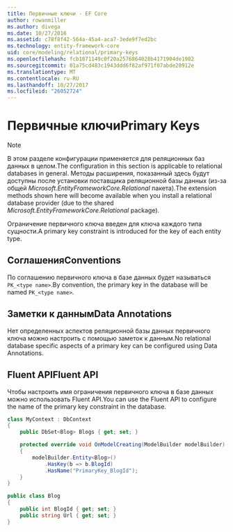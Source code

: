 ```yaml
---
title: Первичные ключи - EF Core
author: rowanmiller
ms.author: divega
ms.date: 10/27/2016
ms.assetid: c78f8f42-564a-45a4-aca7-3ede9f7ed2bc
ms.technology: entity-framework-core
uid: core/modeling/relational/primary-keys
ms.openlocfilehash: fcb1871149c0f20a2576864028b4171904de1982
ms.sourcegitcommit: 01a75cd483c1943ddd6f82af971f07abde20912e
ms.translationtype: MT
ms.contentlocale: ru-RU
ms.lasthandoff: 10/27/2017
ms.locfileid: "26052724"
---
```

# <a name="primary-keys"></a><span data-ttu-id="36803-102">Первичные ключи</span><span class="sxs-lookup"><span data-stu-id="36803-102">Primary Keys</span></span>

> [!NOTE]  
> <span data-ttu-id="36803-103">В этом разделе конфигурации применяется для реляционных баз данных в целом.</span><span class="sxs-lookup"><span data-stu-id="36803-103">The configuration in this section is applicable to relational databases in general.</span></span> <span data-ttu-id="36803-104">Методы расширения, показанный здесь будут доступны после установки поставщика реляционной базы данных (из-за общей *Microsoft.EntityFrameworkCore.Relational* пакета).</span><span class="sxs-lookup"><span data-stu-id="36803-104">The extension methods shown here will become available when you install a relational database provider (due to the shared *Microsoft.EntityFrameworkCore.Relational* package).</span></span>

<span data-ttu-id="36803-105">Ограничение первичного ключа введен для ключа каждого типа сущности.</span><span class="sxs-lookup"><span data-stu-id="36803-105">A primary key constraint is introduced for the key of each entity type.</span></span>

## <a name="conventions"></a><span data-ttu-id="36803-106">Соглашения</span><span class="sxs-lookup"><span data-stu-id="36803-106">Conventions</span></span>

<span data-ttu-id="36803-107">По соглашению первичного ключа в базе данных будет называться `PK_<type name>`.</span><span class="sxs-lookup"><span data-stu-id="36803-107">By convention, the primary key in the database will be named `PK_<type name>`.</span></span>

## <a name="data-annotations"></a><span data-ttu-id="36803-108">Заметки к данным</span><span class="sxs-lookup"><span data-stu-id="36803-108">Data Annotations</span></span>

<span data-ttu-id="36803-109">Нет определенных аспектов реляционной базы данных первичного ключа можно настроить с помощью заметок к данным.</span><span class="sxs-lookup"><span data-stu-id="36803-109">No relational database specific aspects of a primary key can be configured using Data Annotations.</span></span>

## <a name="fluent-api"></a><span data-ttu-id="36803-110">Fluent API</span><span class="sxs-lookup"><span data-stu-id="36803-110">Fluent API</span></span>

<span data-ttu-id="36803-111">Чтобы настроить имя ограничения первичного ключа в базе данных можно использовать Fluent API.</span><span class="sxs-lookup"><span data-stu-id="36803-111">You can use the Fluent API to configure the name of the primary key constraint in the database.</span></span>

<!-- [!code-csharp[Main](samples/core/relational/Modeling/FluentAPI/Samples/Relational/KeyName.cs?highlight=9)] -->
``` csharp
class MyContext : DbContext
{
    public DbSet<Blog> Blogs { get; set; }

    protected override void OnModelCreating(ModelBuilder modelBuilder)
    {
        modelBuilder.Entity<Blog>()
            .HasKey(b => b.BlogId)
            .HasName("PrimaryKey_BlogId");
    }
}

public class Blog
{
    public int BlogId { get; set; }
    public string Url { get; set; }
}
```
